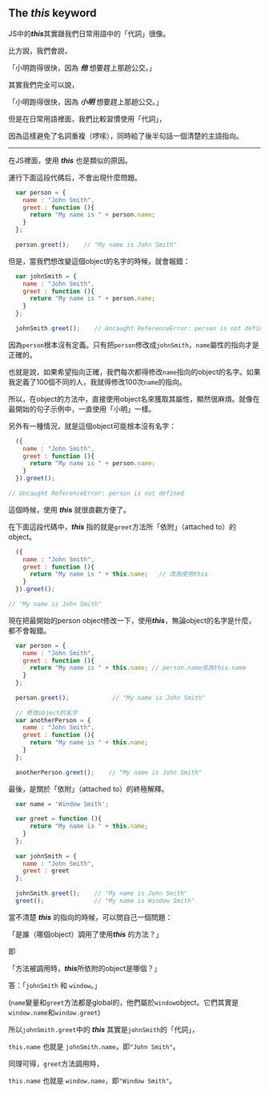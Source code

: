 ## The *this* keyword
JS中的***this***其實跟我們日常用語中的「代詞」很像。

比方說，我們會說，

「小明跑得很快，因為 ***他*** 想要趕上那趟公交。」

其實我們完全可以說，

「小明跑得很快，因為 ***小明*** 想要趕上那趟公交。」

但是在日常用語裡面，我們比較習慣使用「代詞」，

因為這樣避免了名詞重複（啰嗦），同時給了後半句話一個清楚的主語指向。

---
在JS裡面，使用 ***this*** 也是類似的原因。

運行下面這段代碼后，不會出現什麼問題。

```javascript
  var person = {
    name : "John Smith",
    greet : function (){
      return "My name is " + person.name;
    }
  };
  
  person.greet();    // "My name is John Smith"

```

但是，當我們想改變這個object的名字的時候，就會報錯：

```javascript
  var johnSmith = {
    name : "John Smith",
    greet : function (){
      return "My name is " + person.name;
    }
  };
  
  johnSmith.greet();    // Uncaught ReferenceError: person is not defined

```

因為```person```根本沒有定義。只有把```person```修改成```johnSmith```，```name```屬性的指向才是正確的。

也就是說，如果希望指向正確，我們每次都得修改```name```指向的object的名字。如果我定義了100個不同的人，我就得修改100次```name```的指向。

所以，在object的方法中，直接使用object名來獲取其屬性，顯然很麻煩。就像在最開始的句子示例中，一直使用「小明」一樣。

另外有一種情況，就是這個object可能根本沒有名字：

```javascript
  ({
    name : "John Smith",
    greet : function (){
      return "My name is " + person.name;
    }
  }).greet();
  
// Uncaught ReferenceError: person is not defined

```
這個時候，使用 ***this*** 就很直觀方便了。

在下面這段代碼中，***this*** 指的就是```greet```方法所「依附」（attached to）的object。


```javascript
  ({
    name : "John Smith",
    greet : function (){
      return "My name is " + this.name;   // 改為使用this
    }
  }).greet();
  
// "My name is John Smith"

```

現在把最開始的person object修改一下，使用***this***，無論object的名字是什麼，都不會報錯。

```javascript
  var person = {
    name : "John Smith",
    greet : function (){
      return "My name is " + this.name; // person.name改為this.name
    }
  };
  
  person.greet();            // "My name is John Smith"
  
  // 修改object的名字
  var anotherPerson = {
    name : "John Smith",
    greet : function (){
      return "My name is " + this.name; 
    }
  };
  
  anotherPerson.greet();    // "My name is John Smith"

```

最後，是關於「依附」（attached to）的終極解釋。


```javascript
  var name = 'Window Smith';
  
  var greet = function (){
      return "My name is " + this.name; 
    }
  };
  
  var johnSmith = {
    name : "John Smith",
    greet : greet
  };
  
  johnSmith.greet();    // "My name is John Smith"
  greet();              // "My name is Window Smith"

```

當不清楚 ***this*** 的指向的時候，可以問自己一個問題：

「是誰（哪個object）調用了使用***this*** 的方法？」

即

「方法被調用時，***this***所依附的object是哪個？」

答：「```johnSmith``` 和 ```window```。」

(```name```變量和```greet```方法都是global的，他們屬於```window```object。它們其實是```window.name```和```window.greet```)

所以```johnSmith.greet```中的 ***this*** 其實是```johnSmith```的「代詞」，

```this.name``` 也就是 ```johnSmith.name```，即```"John Smith"```。

同理可得，```greet```方法調用時，

```this.name``` 也就是 ```window.name```，即```"Window Smith"```。
